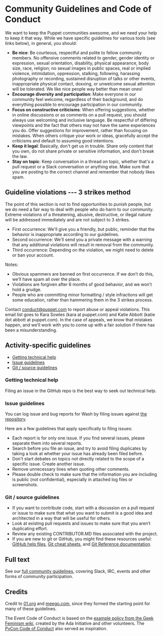 # Community Guidelines and Code of Conduct

We want to keep the Puppet communities awesome, and we need your help to keep it that way. While we have specific guidelines for various tools (see links below), in general, you should:

* **Be nice**: Be courteous, respectful and polite to fellow community members. No offensive comments related to gender, gender identity or expression, sexual orientation, disability, physical appearance, body size, race, religion; no sexual images in public spaces, real or implied violence, intimidation, oppression, stalking, following, harassing photography or recording, sustained disruption of talks or other events, inappropriate physical contact, doxxing, or unwelcome sexual attention will be tolerated. We like nice people way better than mean ones!
* **Encourage diversity and participation**: Make everyone in our community feel welcome, regardless of their background, and do everything possible to encourage participation in our community.
* **Focus on constructive criticisms**: When offering suggestions, whether in online discussions or as comments on a pull request, you should always use welcoming and inclusive language. Be respectful of differing viewpoints and the fact that others may not have the same experiences you do. Offer suggestions for improvement, rather than focusing on mistakes. When others critique your work or ideas, gracefully accept the criticisms and default to assuming good intentions.
* **Keep it legal**: Basically, don't get us in trouble. Share only content that you own, do not share private or sensitive information, and don't break the law.
* **Stay on topic**: Keep conversation in a thread on topic, whether that's a pull request or a Slack conversation or anything else. Make sure that you are posting to the correct channel and remember that nobody likes spam.

## Guideline violations --- 3 strikes method

The point of this section is not to find opportunities to punish people, but we do need a fair way to deal with people who do harm to our community. Extreme violations of a threatening, abusive, destructive, or illegal nature will be addressed immediately and are not subject to 3 strikes.

* First occurrence: We'll give you a friendly, but public, reminder that the behavior is inappropriate according to our guidelines.
* Second occurrence: We'll send you a private message with a warning that any additional violations will result in removal from the community.
* Third occurrence: Depending on the violation, we might need to delete or ban your account.

Notes:

* Obvious spammers are banned on first occurrence. If we don’t do this, we’ll have spam all over the place.
* Violations are forgiven after 6 months of good behavior, and we won’t hold a grudge.
* People who are committing minor formatting / style infractions will get some education, rather than hammering them in the 3 strikes process.

Contact conduct@puppet.com to report abuse or appeal violations. This email list goes to Kara Sowles (kara at puppet.com) and Katie Abbott (katie dot abbott at
puppet.com). In the case of appeals, we know that mistakes happen, and we’ll work with you to come up with a fair solution if there has been a misunderstanding.

## Activity-specific guidelines

- [Getting technical help](#getting-technical-help)
- [Issue guidelines](#bug-guidelines)
- [Git / source guidelines](#git--source-guidelines)

### Getting technical help

Filing an issue in the GitHub repo is the best way to seek out technical help.

### Issue guidelines

You can log issue and bug reports for Wash by filing issues against [the repository](https://github.com/puppetlabs/wash/issues).

Here are a few guidelines that apply specifically to filing issues:

- Each report is for only one issue. If you find several issues, please separate them into several reports.
- Search before you file an issue, and try to avoid filing duplicates by taking a look at whether your issue has already been filed before.
- Don't start debates on topics not directly related to the scope of a specific issue. Create another issue.
- Remove unnecessary lines when quoting other comments.
- Please double check to make sure that the information you are including is public (not confidential), especially in attached log files or screenshots.

### Git / source guidelines

- If you want to contribute code, start with a discussion on a pull request or issue to make sure that what you want to submit is a good idea and architected in a way that will be useful for others.
- Look at existing pull requests and issues to make sure that you aren’t duplicating effort.
- Review any existing CONTRIBUTOR.MD files associated with the project.
- If you are new to git or GitHub, you might find these resources useful: [GitHub help files](http://help.github.com/), [Git cheat sheets](http://help.github.com/git-cheat-sheets/), and [Git Reference documentation](http://gitref.org/).

## Full text

See our [full community guidelines](https://puppet.com/community/community-guidelines), covering Slack, IRC, events and other forms of community participation.

## Credits

Credit to [01.org](https://01.org/community/participation-guidelines) and [meego.com](http://wiki.meego.com/Community_guidelines), since they formed the starting point for many of these guidelines.

The Event Code of Conduct is based on the [example policy from the Geek Feminism wiki](http://geekfeminism.wikia.com/wiki/Conference_anti-harassment),
created by the Ada Initiative and other volunteers. The [PyCon Code of Conduct](https://github.com/python/pycon-code-of-conduct) also served as inspiration.
